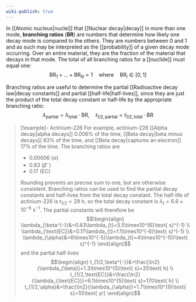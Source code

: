 ```yaml
---
wiki-publish: true
---
```

In [[Atomic nucleus|nuclei]] that [[Nuclear decay|decay]] in more than one mode, **branching ratios** (**BR**) are numbers that determine how likely one decay mode is compared to the others. They are numbers between 0 and 1 and as such may be interpreted as the [[probability]] of a given decay mode occurring. Over an entire material, they are the fraction of the material that decays in that mode. The total of all branching ratios for a [[nuclide]] must equal one:
$$\text{BR}_{1}+\ldots+\text{BR}_{N}=1\quad\text{where}\quad\text{BR}_{i}\in[0,1]$$

Branching ratios are useful to determine the partial [[Radioactive decay law|decay constants]] and partial [[half-life|half-lives]], since they are just the product of the total decay constant or half-life by the appropriate branching ratio:
$$\lambda _\text{partial}=\lambda _\text{total}\cdot\text{BR},\quad t_{1/2,\text{partial}}=t_{1/2,\text{total}}\cdot\text{BR}$$

> [!example]- Actinium-226
>For example, actinium-226 [[Alpha decay|alpha decays]] 0.006% of the time, [[Beta decay|beta minus decays]] 83% of the time, and [[Beta decay|captures an electron]] 17% of the time. The branching ratios are
> - 0.00006 ($\alpha$)
> - 0.83 ($\beta^{-}$)
> - 0.17 (EC)
> 
> Rounding prevents an precise sum to one, but are otherwise consistent. Branching ratios can be used to find the partial decay constants and half-lives from the total decay constant. The half-life of actinium-226 is $t_{1/2}=29\text{ h}$, so the total decay constant is $\lambda_{t}=6.6\times10^{-6}\text{ s}^{-1}$. The partial constants will therefore be
> $$\begin{align}
> \lambda_{\beta^{-}}&=0.83\lambda_{t}=5.5\times10^{6}\text{ s}^{-1} \\
> \lambda_{\text{EC}}&=0.17\lambda_{t}=1.1\times10^{-6}\text{ s}^{-1} \\
> \lambda_{\alpha}&=6\times10^{-5}\lambda_{t}=4\times10^{-10}\text{ s}^{-1}
> \end{align}$$
> and the partial half-lives
> $$\begin{align}
> t_{1/2,\beta^{-}}&=\frac{\ln2}{\lambda_{\beta}}=1.3\times10^{5}\text{ s}=35\text{ h} \\
> t_{1/2,\text{EC}}&=\frac{\ln2}{\lambda_{\text{EC}}}=6.1\times10^{5}\text{ s}=170\text{ h} \\
> t_{1/2,\alpha}&=\frac{\ln2}{\lambda_{\alpha}}=1.7\times10^{9}\text{ s}=55\text{ yr}
> \end{align}$$
